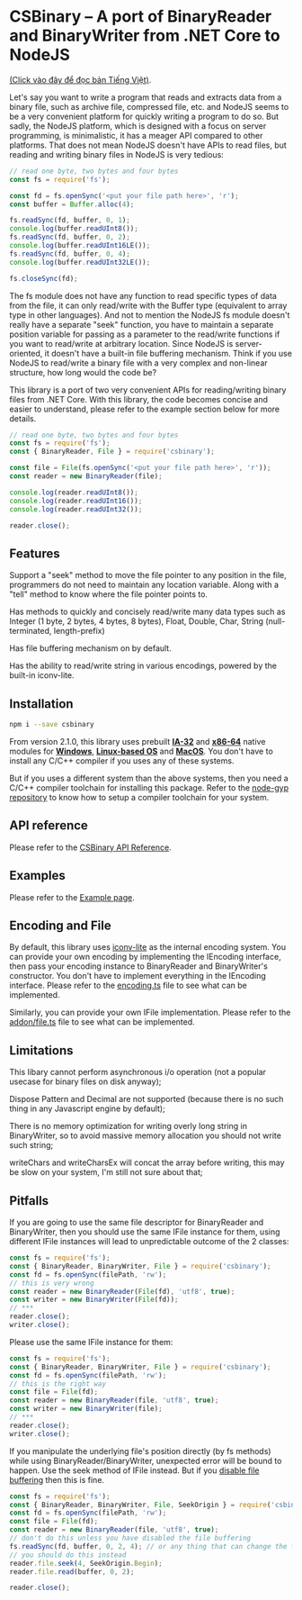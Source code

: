<h1 style="line-height: initial;">CSBinary – A port of BinaryReader and BinaryWriter from .NET Core to NodeJS</h1>

[(Click vào đây để đọc bản Tiếng Việt)](https://github.com/Meigyoku-Thmn/CSBinary/blob/master/README_VI.md).

Let's say you want to write a program that reads and extracts data from a binary file, such as archive file, compressed file, etc. and NodeJS seems to be a very convenient platform for quickly writing a program to do so. But sadly, the NodeJS platform, which is designed with a focus on server programming, is minimalistic, it has a meager API compared to other platforms. That does not mean NodeJS doesn't have APIs to read files, but reading and writing binary files in NodeJS is very tedious:
```js
// read one byte, two bytes and four bytes
const fs = require('fs');

const fd = fs.openSync('<put your file path here>', 'r');
const buffer = Buffer.alloc(4);

fs.readSync(fd, buffer, 0, 1);
console.log(buffer.readUInt8());
fs.readSync(fd, buffer, 0, 2);
console.log(buffer.readUInt16LE());
fs.readSync(fd, buffer, 0, 4);
console.log(buffer.readUInt32LE());

fs.closeSync(fd);
```
The fs module does not have any function to read specific types of data from the file, it can only read/write with the Buffer type (equivalent to array type in other languages). And not to mention the NodeJS fs module doesn't really have a separate "seek" function, you have to maintain a separate position variable for passing as a parameter to the read/write functions if you want to read/write at arbitrary location. Since NodeJS is server-oriented, it doesn't have a built-in file buffering mechanism. Think if you use NodeJS to read/write a binary file with a very complex and non-linear structure, how long would the code be?

This library is a port of two very convenient APIs for reading/writing binary files from .NET Core. With this library, the code becomes concise and easier to understand, please refer to the example section below for more details.

```js
// read one byte, two bytes and four bytes
const fs = require('fs');
const { BinaryReader, File } = require('csbinary');

const file = File(fs.openSync('<put your file path here>', 'r'));
const reader = new BinaryReader(file);

console.log(reader.readUInt8());
console.log(reader.readUInt16());
console.log(reader.readUInt32());

reader.close();
```

## Features
Support a "seek" method to move the file pointer to any position in the file, programmers do not need to maintain any location variable. Along with a "tell" method to know where the file pointer points to.

Has methods to quickly and concisely read/write many data types such as Integer (1 byte, 2 bytes, 4 bytes, 8 bytes), Float, Double, Char, String (null-terminated, length-prefix)

Has file buffering mechanism on by default.

Has the ability to read/write string in various encodings, powered by the built-in iconv-lite.

## Installation
```bash
npm i --save csbinary
```
From version 2.1.0, this library uses prebuilt [__IA-32__](https://en.wikipedia.org/wiki/IA-32) and [__x86-64__](https://en.wikipedia.org/wiki/X86-64) native modules for [__Windows__](https://en.wikipedia.org/wiki/Microsoft_Windows), [__Linux-based OS__](https://en.wikipedia.org/wiki/Linux) and [__MacOS__](https://en.wikipedia.org/wiki/MacOS). You don't have to install any C/C++ compiler if you uses any of these systems.

But if you uses a different system than the above systems, then you need a C/C++ compiler toolchain for installing this package.
Refer to the [node-gyp repository](https://github.com/nodejs/node-gyp) to
know how to setup a compiler toolchain for your system.

## API reference
Please refer to the [CSBinary API Reference](https://meigyoku-thmn.github.io/CSBinary/).

## Examples
Please refer to the [Example page](https://github.com/Meigyoku-Thmn/CSBinary/blob/master/EXAMPLE.md).

## Encoding and File
By default, this library uses [iconv-lite](https://github.com/ashtuchkin/iconv-lite) as the internal encoding system. You can provide your own encoding by implementing the IEncoding interface,
then pass your encoding instance to BinaryReader and BinaryWriter's constructor.
You don't have to implement everything in the IEncoding interface.
Please refer to the [encoding.ts](https://github.com/Meigyoku-Thmn/CSBinary/blob/master/src/encoding.ts) file
to see what can be implemented.

Similarly, you can provide your own IFile implementation.
Please refer to the [addon/file.ts](https://github.com/Meigyoku-Thmn/CSBinary/blob/master/src/addon/file.ts) file
to see what can be implemented.

## Limitations
This libary cannot perform asynchronous i/o operation (not a popular usecase for binary files on disk anyway);

Dispose Pattern and Decimal are not supported (because there is no such thing in any Javascript engine by default);

There is no memory optimization for writing overly long string in BinaryWriter,
so to avoid massive memory allocation you should not write such string;

writeChars and writeCharsEx will concat the array before writing,
this may be slow on your system, I'm still not sure about that;

## Pitfalls
If you are going to use the same file descriptor for BinaryReader and BinaryWriter,
then you should use the same IFile instance for them, using different IFile instances
will lead to unpredictable outcome of the 2 classes:
```js
const fs = require('fs');
const { BinaryReader, BinaryWriter, File } = require('csbinary');
const fd = fs.openSync(filePath, 'rw');
// this is very wrong
const reader = new BinaryReader(File(fd), 'utf8', true);
const writer = new BinaryWriter(File(fd));
// ***
reader.close();
writer.close();
```
Please use the same IFile instance for them:
```js
const fs = require('fs');
const { BinaryReader, BinaryWriter, File } = require('csbinary');
const fd = fs.openSync(filePath, 'rw');
// this is the right way
const file = File(fd);
const reader = new BinaryReader(file, 'utf8', true);
const writer = new BinaryWriter(file);
// ***
reader.close();
writer.close();
```
If you manipulate the underlying file's position directly (by fs methods) while
using BinaryReader/BinaryWriter, unexpected error will be bound to happen.
Use the seek method of IFile instead.
But if you [disable file buffering](https://meigyoku-thmn.github.io/CSBinary/interfaces/ifile.html#setbufsize) then this is fine.
```js
const fs = require('fs');
const { BinaryReader, BinaryWriter, File, SeekOrigin } = require('csbinary');
const fd = fs.openSync(filePath, 'rw');
const file = File(fd);
const reader = new BinaryReader(file, 'utf8', true);
// don't do this unless you have disabled the file buffering
fs.readSync(fd, buffer, 0, 2, 4); // or any thing that can change the file's position
// you should do this instead
reader.file.seek(4, SeekOrigin.Begin);
reader.file.read(buffer, 0, 2);

reader.close();
```
